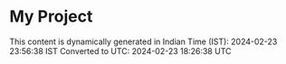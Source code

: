# My Project

This content is dynamically generated in Indian Time (IST): 2024-02-23 23:56:38 IST
Converted to UTC: 2024-02-23 18:26:38 UTC
